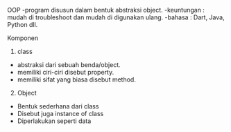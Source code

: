 OOP
-program disusun dalam bentuk abstraksi object.
-keuntungan : mudah di troubleshoot dan mudah di digunakan ulang.
-bahasa : Dart, Java, Python dll.

Komponen
1. class 
  - abstraksi dari sebuah benda/object.
  - memiliki ciri-ciri disebut property.
  - memiliki sifat yang biasa disebut method.
  
2. Object
  - Bentuk sederhana dari class
  - Disebut juga instance of class
  - Diperlakukan seperti data
